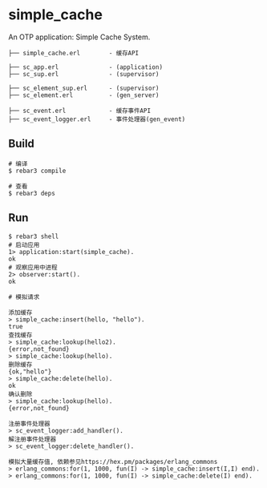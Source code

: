 simple_cache
=====

An OTP application: Simple Cache System.

	├── simple_cache.erl		- 缓存API
	
	├── sc_app.erl				- (application)
	├── sc_sup.erl				- (supervisor)
	
	├── sc_element_sup.erl		- (supervisor)
	├── sc_element.erl			- (gen_server)
	
	├── sc_event.erl			- 缓存事件API
	├── sc_event_logger.erl		- 事件处理器(gen_event)


Build
-----

    # 编译
    $ rebar3 compile
    
    # 查看
    $ rebar3 deps
    
Run
-----
	
	$ rebar3 shell
	# 启动应用
	1> application:start(simple_cache).
	ok
	# 观察应用中进程
	2> observer:start().
	ok
	
	# 模拟请求

	添加缓存
	> simple_cache:insert(hello, "hello").
	true
	查找缓存
	> simple_cache:lookup(hello2).
	{error,not_found}
	> simple_cache:lookup(hello). 
	删除缓存
	{ok,"hello"}
	> simple_cache:delete(hello).
	ok
	确认删除
	> simple_cache:lookup(hello).
	{error,not_found}
	
	注册事件处理器
	> sc_event_logger:add_handler().
	解注册事件处理器
	> sc_event_logger:delete_handler().
	
	模拟大量缓存值, 依赖参见https://hex.pm/packages/erlang_commons
	> erlang_commons:for(1, 1000, fun(I) -> simple_cache:insert(I,I) end).
	> erlang_commons:for(1, 1000, fun(I) -> simple_cache:delete(I) end).
